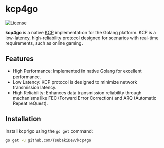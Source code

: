 # kcp4go

[![License](https://img.shields.io/badge/license-MIT-blue.svg)](https://github.com/TsubakiDev/kcp4go/blob/master/LICENSE)

**kcp4go** is a native [KCP](https://github.com/skywind3000/kcp) implementation for the Golang platform. KCP is a low-latency, high-reliability protocol designed for scenarios with real-time requirements, such as online gaming.

## Features

- High Performance: Implemented in native Golang for excellent performance.
- Low Latency: KCP protocol is designed to minimize network transmission latency.
- High Reliability: Enhances data transmission reliability through mechanisms like FEC (Forward Error Correction) and ARQ (Automatic Repeat reQuest).

## Installation

Install kcp4go using the `go get` command:

```bash
go get -u github.com/TsubakiDev/kcp4go
